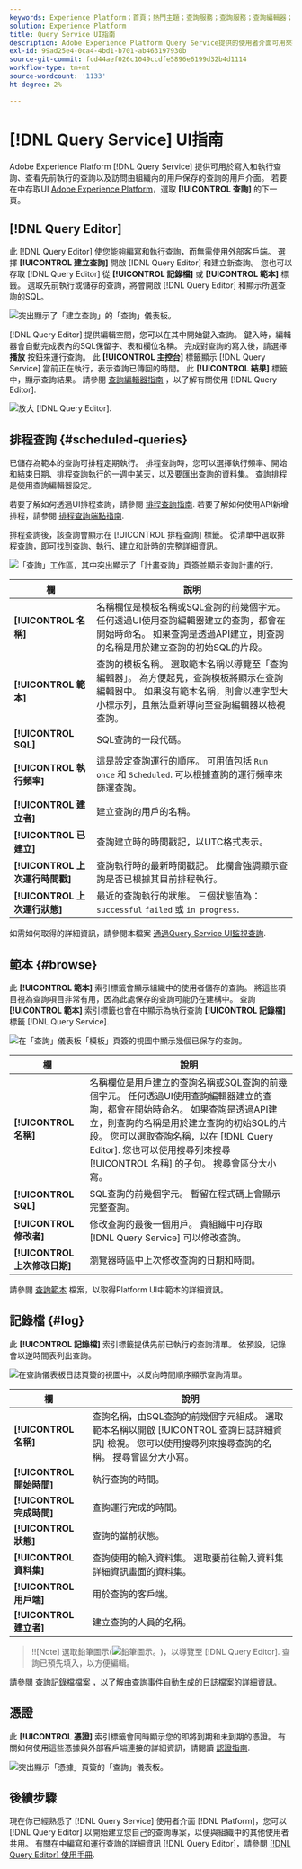```yaml
---
keywords: Experience Platform；首頁；熱門主題；查詢服務；查詢服務；查詢編輯器；查詢編輯器；查詢編輯器；
solution: Experience Platform
title: Query Service UI指南
description: Adobe Experience Platform Query Service提供的使用者介面可用來撰寫和執行查詢、檢視先前執行的查詢，以及存取組織內使用者儲存的查詢。
exl-id: 99ad25e4-0ca4-4bd1-b701-ab463197930b
source-git-commit: fcd44aef026c1049ccdfe5896e6199d32b4d1114
workflow-type: tm+mt
source-wordcount: '1133'
ht-degree: 2%

---
```


# [!DNL Query Service] UI指南

Adobe Experience Platform [!DNL Query Service] 提供可用於寫入和執行查詢、查看先前執行的查詢以及訪問由組織內的用戶保存的查詢的用戶介面。 若要在中存取UI [Adobe Experience Platform](https://platform.adobe.com)，選取 **[!UICONTROL 查詢]** 的下一頁。

## [!DNL Query Editor]

此 [!DNL Query Editor] 使您能夠編寫和執行查詢，而無需使用外部客戶端。 選擇 **[!UICONTROL 建立查詢]** 開啟 [!DNL Query Editor] 和建立新查詢。 您也可以存取 [!DNL Query Editor] 從 **[!UICONTROL 記錄檔]** 或 **[!UICONTROL 範本]** 標籤。 選取先前執行或儲存的查詢，將會開啟 [!DNL Query Editor] 和顯示所選查詢的SQL。

![突出顯示了「建立查詢」的「查詢」儀表板。](../images/ui/overview/overview.png)

[!DNL Query Editor] 提供編輯空間，您可以在其中開始鍵入查詢。 鍵入時，編輯器會自動完成表內的SQL保留字、表和欄位名稱。 完成對查詢的寫入後，請選擇 **播放** 按鈕來運行查詢。 此 **[!UICONTROL 主控台]** 標籤顯示 [!DNL Query Service] 當前正在執行，表示查詢已傳回的時間。 此 **[!UICONTROL 結果]** 標籤中，顯示查詢結果。 請參閱 [查詢編輯器指南](./user-guide.md) ，以了解有關使用 [!DNL Query Editor].

![放大 [!DNL Query Editor].](../images/ui/overview/query-editor.png)

## 排程查詢 {#scheduled-queries}

已儲存為範本的查詢可排程定期執行。 排程查詢時，您可以選擇執行頻率、開始和結束日期、排程查詢執行的一週中某天，以及要匯出查詢的資料集。 查詢排程是使用查詢編輯器設定。

若要了解如何透過UI排程查詢，請參閱 [排程查詢指南](./user-guide.md#scheduled-queries). 若要了解如何使用API新增排程，請參閱 [排程查詢端點指南](../api/scheduled-queries.md).

排程查詢後，該查詢會顯示在 [!UICONTROL 排程查詢] 標籤。 從清單中選取排程查詢，即可找到查詢、執行、建立和計時的完整詳細資訊。

![「查詢」工作區，其中突出顯示了「計畫查詢」頁簽並顯示查詢計畫的行。](../images/ui/overview/scheduled-queries.png)

| 欄 | 說明 |
| --- | --- |
| **[!UICONTROL 名稱]** | 名稱欄位是模板名稱或SQL查詢的前幾個字元。 任何透過UI使用查詢編輯器建立的查詢，都會在開始時命名。 如果查詢是透過API建立，則查詢的名稱是用於建立查詢的初始SQL的片段。 |
| **[!UICONTROL 範本]** | 查詢的模板名稱。 選取範本名稱以導覽至「查詢編輯器」。 為方便起見，查詢模板將顯示在查詢編輯器中。 如果沒有範本名稱，則會以連字型大小標示列，且無法重新導向至查詢編輯器以檢視查詢。 |
| **[!UICONTROL SQL]** | SQL查詢的一段代碼。 |
| **[!UICONTROL 執行頻率]** | 這是設定查詢運行的順序。 可用值包括 `Run once` 和 `Scheduled`. 可以根據查詢的運行頻率來篩選查詢。 |
| **[!UICONTROL 建立者]** | 建立查詢的用戶的名稱。 |
| **[!UICONTROL 已建立]** | 查詢建立時的時間戳記，以UTC格式表示。 |
| **[!UICONTROL 上次運行時間戳]** | 查詢執行時的最新時間戳記。 此欄會強調顯示查詢是否已根據其目前排程執行。 |
| **[!UICONTROL 上次運行狀態]** | 最近的查詢執行的狀態。 三個狀態值為： `successful` `failed` 或 `in progress`. |

如需如何取得的詳細資訊，請參閱本檔案 [通過Query Service UI監視查詢](./monitor-queries.md).

## 範本 {#browse}

此 **[!UICONTROL 範本]** 索引標籤會顯示組織中的使用者儲存的查詢。 將這些項目視為查詢項目非常有用，因為此處保存的查詢可能仍在建構中。 查詢 **[!UICONTROL 範本]** 索引標籤也會在中顯示為執行查詢 **[!UICONTROL 記錄檔]** 標籤 [!DNL Query Service].

![在「查詢」儀表板「模板」頁簽的視圖中顯示幾個已保存的查詢。](../images/ui/overview/templates.png)

| 欄 | 說明 |
| --- | --- |
| **[!UICONTROL 名稱]** | 名稱欄位是用戶建立的查詢名稱或SQL查詢的前幾個字元。 任何透過UI使用查詢編輯器建立的查詢，都會在開始時命名。 如果查詢是透過API建立，則查詢的名稱是用於建立查詢的初始SQL的片段。 您可以選取查詢名稱，以在 [!DNL Query Editor]. 您也可以使用搜尋列來搜尋 [!UICONTROL 名稱] 的子句。 搜尋會區分大小寫。 |
| **[!UICONTROL SQL]** | SQL查詢的前幾個字元。 暫留在程式碼上會顯示完整查詢。 |
| **[!UICONTROL 修改者]** | 修改查詢的最後一個用戶。 貴組織中可存取 [!DNL Query Service] 可以修改查詢。 |
| **[!UICONTROL 上次修改日期]** | 瀏覽器時區中上次修改查詢的日期和時間。 |

請參閱 [查詢範本](./query-templates.md) 檔案，以取得Platform UI中範本的詳細資訊。

## 記錄檔 {#log}

此 **[!UICONTROL 記錄檔]** 索引標籤提供先前已執行的查詢清單。 依預設，記錄會以逆時間表列出查詢。

![在查詢儀表板日誌頁簽的視圖中，以反向時間順序顯示查詢清單。](../images/ui/overview/log.png)

| 欄 | 說明 |
| --- | --- |
| **[!UICONTROL 名稱]** | 查詢名稱，由SQL查詢的前幾個字元組成。 選取範本名稱以開啟 [!UICONTROL 查詢日誌詳細資訊] 檢視。 您可以使用搜尋列來搜尋查詢的名稱。 搜尋會區分大小寫。 |
| **[!UICONTROL 開始時間]** | 執行查詢的時間。 |
| **[!UICONTROL 完成時間]** | 查詢運行完成的時間。 |
| **[!UICONTROL 狀態]** | 查詢的當前狀態。 |
| **[!UICONTROL 資料集]** | 查詢使用的輸入資料集。 選取要前往輸入資料集詳細資訊畫面的資料集。 |
| **[!UICONTROL 用戶端]** | 用於查詢的客戶端。 |
| **[!UICONTROL 建立者]** | 建立查詢的人員的名稱。 |

>!![Note]
選取鉛筆圖示(![鉛筆圖示。](../images/ui/overview/edit-icon.png))，以導覽至 [!DNL Query Editor]. 查詢已預先填入，以方便編輯。

請參閱 [查詢記錄檔檔案](./query-logs.md) ，以了解由查詢事件自動生成的日誌檔案的詳細資訊。

## 憑證

此 **[!UICONTROL 憑證]** 索引標籤會同時顯示您的即將到期和未到期的憑證。 有關如何使用這些憑據與外部客戶端連接的詳細資訊，請閱讀 [認證指南](../clients/overview.md).

![突出顯示「憑據」頁簽的「查詢」儀表板。](../images/ui/overview/credentials.png)

## 後續步驟

現在你已經熟悉了 [!DNL Query Service] 使用者介面 [!DNL Platform]，您可以 [!DNL Query Editor] 以開始建立您自己的查詢專案，以便與組織中的其他使用者共用。 有關在中編寫和運行查詢的詳細資訊 [!DNL Query Editor]，請參閱 [[!DNL Query Editor] 使用手冊](./user-guide.md).
